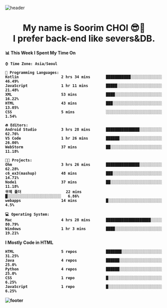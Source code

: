 <!--
**sxxrxm/sxxrxm** is a ✨ _special_ ✨ repository because its `README.md` (this file) appears on your GitHub profile.
-->
![header](https://capsule-render.vercel.app/api?type=Waving&color=gradient&height=300&section=header&text=Soorim%20CHOI&fontSize=90&animation=twinkling&fontAlignY=40)
<h1 align="center">
  My name is <b>Soorim CHOI<b> 😎👋
  <br>
  I prefer back-end like severs&DB.
</h1>
  
<!--START_SECTION:waka-->
📊 **This Week I Spent My Time On** 

```text
⌚︎ Time Zone: Asia/Seoul

💬 Programming Languages: 
Kotlin                   2 hrs 34 mins       ███████████░░░░░░░░░░░░░░   46.49% 
JavaScript               1 hr 11 mins        █████░░░░░░░░░░░░░░░░░░░░   21.48% 
XML                      53 mins             ████░░░░░░░░░░░░░░░░░░░░░   16.22% 
HTML                     43 mins             ███░░░░░░░░░░░░░░░░░░░░░░   13.05% 
CSS                      5 mins              ░░░░░░░░░░░░░░░░░░░░░░░░░   1.54%

🔥 Editors: 
Android Studio           3 hrs 28 mins       ███████████████░░░░░░░░░░   62.76% 
VS Code                  1 hr 26 mins        ██████░░░░░░░░░░░░░░░░░░░   26.06% 
WebStorm                 37 mins             ██░░░░░░░░░░░░░░░░░░░░░░░   11.18%

🐱‍💻 Projects: 
Ohm                      3 hrs 26 mins       ███████████████░░░░░░░░░░   62.28% 
c6_ex3(mashup)           48 mins             ███░░░░░░░░░░░░░░░░░░░░░░   14.71% 
Node1                    37 mins             ██░░░░░░░░░░░░░░░░░░░░░░░   11.18% 
무제 폴더                    22 mins             █░░░░░░░░░░░░░░░░░░░░░░░░   6.86% 
webapps                  14 mins             █░░░░░░░░░░░░░░░░░░░░░░░░   4.5%

💻 Operating System: 
Mac                      4 hrs 28 mins       ████████████████████░░░░░   80.79% 
Windows                  1 hr 3 mins         ████░░░░░░░░░░░░░░░░░░░░░   19.21%

```

**I Mostly Code in HTML** 

```text
HTML                     5 repos             ███████░░░░░░░░░░░░░░░░░░   31.25% 
Java                     4 repos             ██████░░░░░░░░░░░░░░░░░░░   25.0% 
Python                   4 repos             ██████░░░░░░░░░░░░░░░░░░░   25.0% 
CSS                      1 repo              █░░░░░░░░░░░░░░░░░░░░░░░░   6.25% 
JavaScript               1 repo              █░░░░░░░░░░░░░░░░░░░░░░░░   6.25%

```



<!--END_SECTION:waka-->


![footer](https://capsule-render.vercel.app/api?type=Waving&section=footer&color=gradient&height=300)
